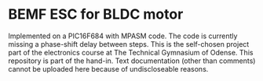 # BEMF ESC for BLDC motor
Implemented on a PIC16F684 with MPASM code. The code is currently missing a phase-shift delay between steps. 
This is the self-chosen project part of the electronics course at The Technical Gymnasium of Odense.
This repository is part of the hand-in. Text documentation (other than comments) cannot be uploaded here because of undiscloseable reasons.
